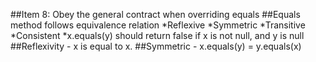 ##Item 8: Obey the general contract when overriding equals
##Equals method follows equivalence relation
*Reflexive
*Symmetric
*Transitive
*Consistent
*x.equals(y) should return false if x is not null, and y is null
##Reflexivity - x is equal to x.
##Symmetric - x.equals(y) = y.equals(x)
##
